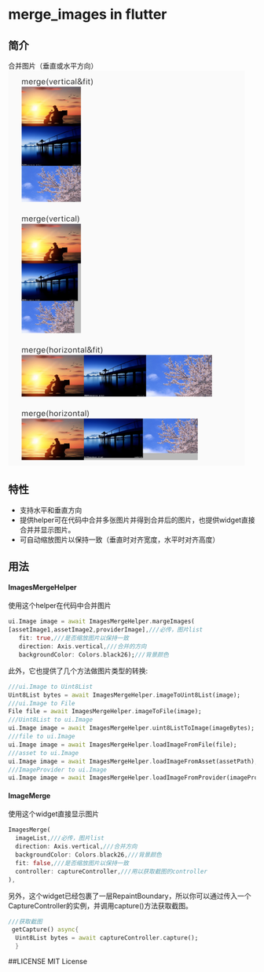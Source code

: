 # merge_images in flutter

## 简介 
合并图片（垂直或水平方向）
![Preview](example/preview/preview1.png)

## 特性
* 支持水平和垂直方向
* 提供helper可在代码中合并多张图片并得到合并后的图片，也提供widget直接合并并显示图片。
* 可自动缩放图片以保持一致（垂直时对齐宽度，水平时对齐高度）

## 用法
#### ImagesMergeHelper
使用这个helper在代码中合并图片

``` dart
ui.Image image = await ImagesMergeHelper.margeImages(
[assetImage1,assetImage2,providerImage],///必传，图片list
   fit: true,///是否缩放图片以保持一致
   direction: Axis.vertical,///合并的方向
   backgroundColor: Colors.black26);///背景颜色
```
此外，它也提供了几个方法做图片类型的转换:
``` dart
///ui.Image to Uint8List
Uint8List bytes = await ImagesMergeHelper.imageToUint8List(image);
///ui.Image to File
File file = await ImagesMergeHelper.imageToFile(image);
///Uint8List to ui.Image
ui.Image image = await ImagesMergeHelper.uint8ListToImage(imageBytes);
///file to ui.Image
ui.Image image = await ImagesMergeHelper.loadImageFromFile(file);
///asset to ui.Image
ui.Image image = await ImagesMergeHelper.loadImageFromAsset(assetPath);
///ImageProvider to ui.Image
ui.Image image = await ImagesMergeHelper.loadImageFromProvider(imageProvider);

```
#### ImageMerge
使用这个widget直接显示图片
``` dart
ImagesMerge(
  imageList,///必传，图片list
  direction: Axis.vertical,///合并方向
  backgroundColor: Colors.black26,///背景颜色
  fit: false,///是否缩放图片以保持一致
  controller: captureController,///用以获取截图的controller
),
```
另外，这个widget已经包裹了一层RepaintBoundary，所以你可以通过传入一个CaptureController的实例，并调用capture()方法获取截图。
``` dart
///获取截图
 getCapture() async{
  Uint8List bytes = await captureController.capture();
  }
```
##LICENSE
MIT License
